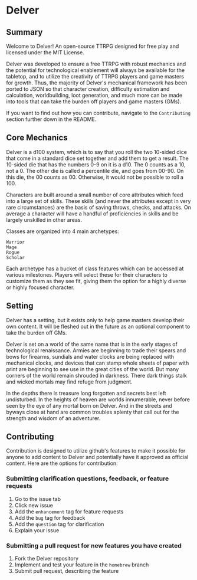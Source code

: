 # Delver

## Summary

Welcome to Delver! An open-source TTRPG designed for free play and licensed under the MIT License. 

Delver was developed to ensure a free TTRPG with robust mechanics and the potential for technological enablement will always be available for the tabletop, and to utilize the creativity of TTRPG players and game masters for growth. Thus, the majority of Delver's mechanical framework has been ported to JSON so that character creation, difficulty estimation and calculation, worldbuilding, loot generation, and much more can be made into tools that can take the burden off players and game masters (GMs).

If you want to find out how you can contribute, navigate to the ```Contributing``` section further down in the README.

## Core Mechanics

Delver is a d100 system, which is to say that you roll the two 10-sided dice that come in a standard dice set together and add them to get a result. The 10-sided die that has the numbers 0-9 on it is a d10. The 0 counts as a 10, not a 0. The other die is called a percentile die, and goes from 00-90. On this die, the 00 counts as 00. Otherwise, it would not be possible to roll a 100.

Characters are built around a small number of core attributes which feed into a large set of skills. These skills (and never the attributes except in very rare circumstances) are the basis of saving throws, checks, and attacks. On average a character will have a handful of proficiencies in skills and be largely unskilled in other areas.

Classes are organized into 4 main archetypes: 

```
Warrior
Mage
Rogue
Scholar
```
Each archetype has a bucket of class features which can be accessed at various milestones. Players will select these for their characters to customize them as they see fit, giving them the option for a highly diverse or highly focused character.

## Setting

Delver has a setting, but it exists only to help game masters develop their own content. It will be fleshed out in the future as an optional component to take the burden off GMs. 

Delver is set on a world of the same name that is in the early stages of technological renaissance. Armies are beginning to trade their spears and bows for firearms, sundials and water clocks are being replaced with mechanical clocks, and devices that can stamp whole sheets of paper with print are beginning to see use in the great cities of the world. But many corners of the world remain shrouded in darkness. There dark things stalk and wicked mortals may find refuge from judgment. 

In the depths there is treasure long forgotten and secrets best left undisturbed. In the heights of heaven are worlds innumerable, never before seen by the eye of any mortal born on Delver. And in the streets and byways close at hand are common troubles aplenty that call out for the strength and wisdom of an adventurer.

## Contributing

Contribution is designed to utilize github's features to make it possible for anyone to add content to Delver and potentially have it approved as official content. Here are the options for contribution:

### Submitting clarification questions, feedback, or feature requests

1. Go to the issue tab
2. Click new issue
3. Add the ```enhancement``` tag for feature requests
4. Add the ```bug``` tag for feedback
5. Add the ```question``` tag for clarification
6. Explain your issue

### Submitting a pull request for new features you have created

1. Fork the Delver repository
2. Implement and test your feature in the ```homebrew``` branch
3. Submit pull request, describing the feature
